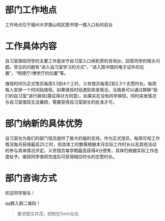 # 部门工作地点

工作地点位于福州大学旗山校区图书馆一楼入口处的前台



# 工作具体内容

自习室值班同学的主要工作是坐守自习室入口闸机旁的咨询台，回答同学的相关问题。常见的问题有“进入自习室学习的方式”，“进入图书馆的电子证件的位置”，“明德厅/博学厅的位置”等。

值班时间为正式馆员每周3.5到4个工时，义务馆员每周2到2.5个志愿时长。每周每人安排一个时间段值班。如果值班时段遇到突发情况，当值者可以通过群聊“我们的自习室”进行换班(需征得对方同意)，如果实在没有同学换班，同时突发情况与自习室值班无法兼顾，需要获得自习室部长的批准才可。



# 部门纳新的具体优势

自习室也为我们的部门馆员提供了极大的福利支持。作为正式馆员，每周可视工作情况每月获得最高25工时，但具体工时数需根据本月实际工作时长以及其他活动的参与具体情况评定。义务馆员每学期最高获得4分德育，具体仍根据实际工作态度给予。值班同学值班完成后可获得相应时长的志愿时长。



# 部门咨询方式

欢迎同学报名！

qq群入群二维码！



> 要求图文并茂，控制在5min左右